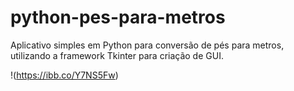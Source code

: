 # python-pes-para-metros
Aplicativo simples em Python para conversão de pés para metros, utilizando a framework Tkinter para criação de GUI. 

!(https://ibb.co/Y7NS5Fw)
